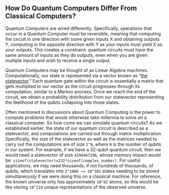 ## How Do Quantum Computers Differ From Classical Computers?

Quantum Computers are wired differently. Specifically, operations that occur in a Quantum Computer must be reversible, meaning that computing the circuit in one direction with some given inputs X and obtaining outputs Y, computing in the opposite direction with Y as your inputs must yield X as your outputs. This creates a constraint: quantum circuits must have the same amount of inputs as they do outputs, even when you are given multiple inputs and wish to receive a single output. 

Quantum Computers may be thought of as Linear Algebra machines. Computationally, our state is represented via a vector known as “[the statevector](statevector.md).” Each quantum gate within the circuit is essentially a matrix that gets multiplied to our vector as the circuit progresses through its computation, similar to a Markov process. Once we reach the end of the circuit, we obtain a probability distribution from our statevector representing the likelihood of the qubits collapsing into those states. 

Often mentioned in discussions about Quantum Computing is the power to compute problems that would otherwise take millennia to solve on a classical computer. So how come we can simulate quantum circuits? As we established earlier, the state of our quantum circuit is described as a statevector, and computations are carried out through matrix multiplication. Specifically, the size of the statevector as well as the matrices needed to carry out the computations are of size `2^N`, where `N` is the number of qubits in our system. For example, if we have a 32-qubit quantum circuit, then we would need a statevector of size `4294967296`, whose memory impact would be: `sizeof(statevector)=232*sizeof(complex_number)`. For useful applications, we may need thousands, if not hundreds of thousands, of qubits, which translates into `2^1000 ~= 10^301` states needing to be stored simultaneously if we were doing this on a classical machine. For reference, the known universe only has approximately `10^82` atoms, so this would be like storing `10^219` unique representations of the observed universe. 
